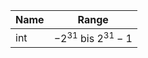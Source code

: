 | Name | Range                             |
| ---- | --------------------------------- |
| int  | $-2^{31} \text { bis } 2^{31} -1$ |